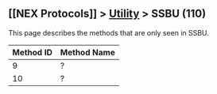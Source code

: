 ## [[NEX Protocols]] > [Utility](Utility-Protocol) > SSBU (110)

This page describes the methods that are only seen in SSBU.

| Method ID | Method Name |
| --- | --- |
| 9 | ? |
| 10 | ? |